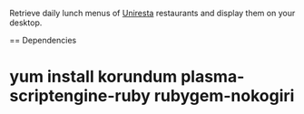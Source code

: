 Retrieve daily lunch menus of [Uniresta](http://www.uniresta.fi)
restaurants and display them on your desktop.

== Dependencies

# yum install korundum plasma-scriptengine-ruby rubygem-nokogiri
